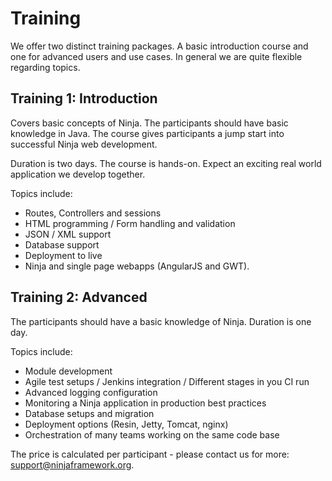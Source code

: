 Training
========

We offer two distinct training packages. A basic introduction course and
one for advanced users and use cases. In general we are quite flexible regarding
topics.

## Training 1: Introduction

Covers basic concepts of Ninja. The participants should have basic
knowledge in Java. The course gives participants a jump start into
successful Ninja web development.

Duration is two days. The course is hands-on. 
Expect an exciting real world application we develop together.

Topics include:

 * Routes, Controllers and sessions
 * HTML programming / Form handling and validation
 * JSON / XML support
 * Database support 
 * Deployment to live
 * Ninja and single page webapps (AngularJS and GWT).


## Training 2: Advanced

The participants should have a basic knowledge of Ninja. Duration is one day.

Topics include:

 * Module development
 * Agile test setups / Jenkins integration / Different stages in you CI run
 * Advanced logging configuration
 * Monitoring a Ninja application in production best practices
 * Database setups and migration
 * Deployment options (Resin, Jetty, Tomcat, nginx)
 * Orchestration of many teams working on the same code base

The price is calculated per participant - please contact us for more:
support@ninjaframework.org.